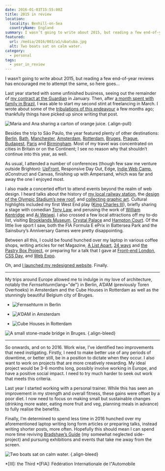 ```yaml
---
date: 2016-01-03T15:55:00Z
title: 2015 in review
location:
  locality: Bexhill-on-Sea
  countryName: England
summary: I wasn’t going to write about 2015, but reading a few end-of-year reviews has encouraged me to attempt the same, so here goes…
featured:
  url: /media/2016/003/a1/ubatuba.jpg
  alt: Two boats sat on calm water.
category:
  - personal
tags:
  - year_in_review
---
```


I wasn’t going to write about 2015, but reading a few end-of-year reviews has encouraged me to attempt the same, so here goes…

Last year started with some unfinished business, seeing out the remainder of [my contract at the Guardian][1] in January. Then, after [a month spent with family in Brazil][2], I was able to start my second stint at freelancing in March. I wrote about some of the [tribulations of this endeavour][3] a few months ago; thankfully things have picked up since writing that post.

![Maria and Ana sharing a carton of orange juice.](/media/2016/003/a1/nieces.jpg "Visiting family in February meant I could spend some quality time with my brother and two nieces, Maria and Ana.")
{.align-pull}

Besides the trip to São Paulo, the year featured plenty of other destinations: [Berlin][4], [Bath][5], [Manchester][6], [Amsterdam][7], [Rotterdam][8], [Bruges][9], [Prague][10], [Budapest][11], [Paris][12] and [Birmingham][13]. Most of my travel was concentrated on cities in Britain or on the Continent; I see no reason why that shouldn’t continue into this year, as well.

As usual, I attended a number of conferences (though few saw me venture outside Brighton): [UpFront][14], Responsive Day Out, Edge, [Indie Web Camp][15], dConstruct and Canvas, finishing up with Ampersand, which was far and away the one I enjoyed most.

I also made a concerted effort to attend events beyond the realm of web design. I heard talks about the history of [my local railway station][16], the [design of the Olympic Stadium’s new roof][17], and [collecting graphic art][18]. Cultural highlights included my first West End play ([King Charles III][19]), briefly sharing a stage with comedian [Tony Law][20], and perusing the work of [William Kentridge][21] and [Ai Weiwei][22]. I also crossed a few local attractions off my to-do list, visiting [Brooklands Museum][23], [Crystal Palace][24] and [Hampton Court][25]. Of the little live sport I saw, both the FIA Formula E ePrix in Battersea Park and the Sainsbury’s Anniversary Games were pretty disappointing.

Between all this, I could be found hunched over my laptop in various coffee shops, writing articles for net Magazine, [A List Apart][26], [24 ways][27] and [the Pastry Box Project][28], or preparing for a talk that I gave at [Front-end London][29], [CSS Day][30], and [Web Expo][31].

Oh, and [I launched my redesigned website][32]. Finally.

---

My trips around Europe allowed me to indulge in my love of architecture, notably the _Fernsehturm_{lang="de"} in Berlin, A’DAM (previously Toren Overhoeks) in Amsterdam and the Cube Houses in Rotterdam as well as the stunningly beautiful Belgium city of Bruges.

- ![Fernsehturm in Berlin](/media/2016/003/a1/berlin.jpg)

- ![A’DAM in Amsterdam](/media/2016/003/a1/amsterdam.jpg)

- ![Cube Houses in Rotterdam](/media/2016/003/a1/rotterdam.jpg)

![A small stone-made bridge in Bruges.](/media/2016/003/a1/bruges.jpg)
{.align-bleed}

---

So onwards, and on to 2016. Work wise, I’ve identified two improvements that need instigating. Firstly, I need to make better use of any periods of downtime, or better still, be in a position to dictate when they occur. I also want to work on projects that are more creatively rewarding. My ideal project would be 3-6 months long, possibly involve working in Europe, and have a positive social impact. I need to try much harder to seek out work that meets this criteria.

Last year I started working with a personal trainer. While this has seen an improvement in my strength and overall fitness, these gains were offset by a poor diet. I now need to focus on making small but sustainable changes (drinking more water, eating more fruit and veg, planning meals in advance) to fully realise the benefits.

Finally, I’m determined to spend less time in 2016 hunched over my aforementioned laptop writing long form articles or preparing talks, instead writing shorter posts, more often. Hopefully this should mean I can spend more time reviving [Bradshaw’s Guide][33] (my somewhat neglected side-project) and pursuing exhibitions and events that take me away from the screen.

![Two boats sat on calm water.](/media/2016/003/a1/ubatuba.jpg "Boats sat on still Atlantic waters, just off the coast of Ubatuba, Brazil.")
{.align-bleed}

[1]: /2015/020/a1/changing_gears/
[2]: https://www.flickr.com/photos/paulrobertlloyd/albums/72157651139544056
[3]: /2015/302/a1/taking_the_plunge/
[4]: /2015/061/a1/berlin/
[5]: https://www.flickr.com/photos/paulrobertlloyd/albums/72157653674238385
[6]: https://www.flickr.com/photos/paulrobertlloyd/albums/72157653664664251
[7]: https://www.flickr.com/photos/paulrobertlloyd/albums/72157655492168761
[8]: /2015/176/a1/rotterdam/
[9]: https://www.flickr.com/photos/paulrobertlloyd/albums/72157655245859280
[10]: /2015/264/a1/prague/
[11]: https://www.flickr.com/photos/paulrobertlloyd/albums/72157661145540980
[12]: https://www.flickr.com/photos/paulrobertlloyd/albums/72157661668166631
[13]: https://www.flickr.com/photos/paulrobertlloyd/albums/72157661695705731
[14]: /2015/150/a1/upfront/
[15]: /2015/193/a1/webmentions/
[16]: https://en.wikipedia.org/wiki/London_Road_%28Brighton%29_railway_station
[17]: http://istructe.hosted.panopto.com/Panopto/Pages/Viewer.aspx?id=98a11fad-5fb2-4182-9eff-0e0f777ac829
[18]: https://twitter.com/uniteditions/status/623858523764596736
[19]: https://en.wikipedia.org/wiki/King_Charles_III_%28play%29
[20]: https://en.wikipedia.org/wiki/Tony_Law
[21]: /2015/172/a1/william_kentridge/
[22]: https://www.flickr.com/photos/paulrobertlloyd/albums/72157661132705309
[23]: https://www.flickr.com/photos/paulrobertlloyd/albums/72157657142944499
[24]: https://www.flickr.com/photos/paulrobertlloyd/albums/72157657546312162
[25]: https://www.flickr.com/photos/paulrobertlloyd/albums/72157661970993660
[26]: http://alistapart.com/article/thinking-responsively-a-framework-for-future-learning
[27]: https://24ways.org/2015/beyond-the-style-guide/
[28]: https://the-pastry-box-project.net/baker/paul-lloyd
[29]: /2015/148/e1/front_end_london_22/
[30]: /2015/163/s1/css_day/
[31]: https://speakerdeck.com/paulrobertlloyd/responsive-principles-webexpo
[32]: /2015/201/a1/shipped/
[33]: https://bradshaws.guide

*[III]: the Third
*[FIA]: Fédération Internationale de l"Automobile
